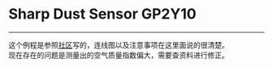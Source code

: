 <h1>Sharp Dust Sensor GP2Y10</h1>
<hr>
<p text-intent = "2pm">这个例程是参照<a href="http://www.bigiot.net/talk/53.html"Arduino>社区</a>写的，连线图以及注意事项在这里面说的很清楚。<br>现在存在的问题是测量出的空气质量指数偏大，需要查资料进行修正。</p>

